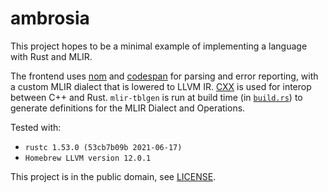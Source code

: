 # ambrosia

This project hopes to be a minimal example of implementing a language with Rust and MLIR.

The frontend uses [nom](https://github.com/Geal/nom) and [codespan](https://github.com/brendanzab/codespan) for parsing
and error reporting, with a custom MLIR dialect that is lowered to LLVM IR. [CXX](https://cxx.rs/) is used for interop
between C++ and Rust. `mlir-tblgen` is run at build time (in [`build.rs`](build.rs)) to generate definitions for the
MLIR Dialect and Operations.

Tested with:
* `rustc 1.53.0 (53cb7b09b 2021-06-17)`
* `Homebrew LLVM version 12.0.1`

This project is in the public domain, see [LICENSE](LICENSE).
